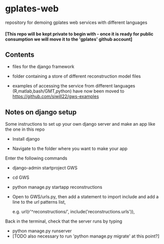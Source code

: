 # gplates-web
repository for demoing gplates web services with different languages

#### [This repo will be kept private to begin with - once it is ready for public consumption we will move it to the 'gplates' github account]

## Contents
- files for the django framework  
- folder containing a store of different reconstruction model files

- examples of accessing the service from different languages (R,matlab,bash/GMT,python) have now been moved to https://github.com/siwill22/gws-examples

## Notes on django setup
Some instructions to set up your own django server and make an app like the one in this repo

- Install django

- Navigate to the folder where you want to make your app

Enter the following commands 

- django-admin startproject GWS

- cd GWS

- python manage.py startapp reconstructions

- Open to GWS/urls.py, then add a statement to import include
and add a line to the url patterns list, 

    e.g. url(r'^reconstructions/', include('reconstructions.urls')),

Back in the terminal, check that the server runs by typing

- python manage.py runserver
- [TODO also necessary to run 'python manage.py migrate' at this point?]



